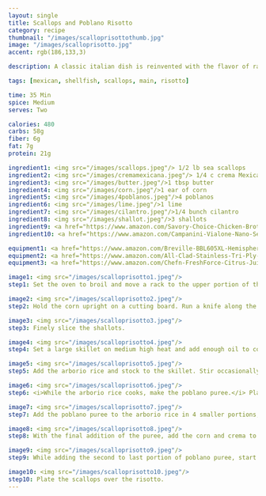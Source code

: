 ```yaml
---
layout: single
title: Scallops and Poblano Risotto
category: recipe
thumbnail: "/images/scalloprisottothumb.jpg"
image: "/images/scalloprisotto.jpg"
accent: rgb(186,133,3)

description: A classic italian dish is reinvented with the flavor of rajas, a classic Mexican side dish of charred poblanos, fresh sweet corn and crema Mexicana.

tags: [mexican, shellfish, scallops, main, risotto]

time: 35 Min
spice: Medium
serves: Two

calories: 480
carbs: 58g
fiber: 6g
fat: 7g
protein: 21g

ingredient1: <img src="/images/scallops.jpeg"/> 1/2 lb sea scallops
ingredient2: <img src="/images/cremamexicana.jpeg"/> 1/4 c crema Mexicana or sour cream
ingredient3: <img src="/images/butter.jpeg"/>1 tbsp butter
ingredient4: <img src="/images/corn.jpeg"/>1 ear of corn
ingredient5: <img src="/images/4poblanos.jpeg"/>4 poblanos
ingredient6: <img src="/images/lime.jpeg"/>1 lime
ingredient7: <img src="/images/cilantro.jpeg"/>1/4 bunch cilantro
ingredient8: <img src="/images/shallot.jpeg"/>3 shallots
ingredient9: <a href="https://www.amazon.com/Savory-Choice-Chicken-Broth-Concentrate/dp/B002HQUZIM/ref=as_li_ss_tl?s=grocery&ie=UTF8&qid=1482454407&sr=1-1&keywords=chicken+stock+concentrate&linkCode=ll1&tag=cilalime09-20&linkId=bd0b06086a845ab2851f7a2c60477eb6"><img src="/images/chickenstock.jpeg"/>1/2 cup chicken stock</a>
ingredient10: <a href="https://www.amazon.com/Campanini-Vialone-Nano-Semifino-16/dp/B000XMQ9Z0/ref=as_li_ss_tl?s=grocery&rps=1&ie=UTF8&qid=1482454508&sr=1-4&keywords=arborio&refinements=p_85:2470955011,p_36:698503011&linkCode=ll1&tag=cilalime09-20&linkId=9db6a43b0d813b860954c8591f387e2b"><img src="/images/arborio.jpeg"/>3/4 cup arborio rice </a>

equipment1: <a href="https://www.amazon.com/Breville-BBL605XL-Hemisphere-Control-Blender/dp/B005I72LMU/ref=as_li_ss_tl?s=kitchen&rps=1&ie=UTF8&qid=1481601822&sr=1-14&keywords=blender&refinements=p_85:2470955011,p_36:1253526011&linkCode=ll1&tag=cilalime09-20&linkId=b637316d3937e7e1c15e28b6e74a1c97"><img src="/images/blender.jpeg"/>blender</a>
equipment2: <a href="https://www.amazon.com/All-Clad-Stainless-Tri-Ply-Dishwasher-Cookware/dp/B004T6MSIS/ref=as_li_ss_tl?s=grocery&ie=UTF8&qid=1482454672&sr=8-1&keywords=all+clad+skillet&th=1&linkCode=ll1&tag=cilalime09-20&linkId=787618f0f49c025ff9cd0cc7d53b0bfa"><img src="/images/skillet.jpeg"/>skillet that is not non-stick (for scallops)</a>
equipment3: <a href="https://www.amazon.com/Chefn-FreshForce-Citrus-Juicer-Lemon/dp/B002XOB0P0/ref=as_li_ss_tl?s=kitchen&ie=UTF8&qid=1482038971&sr=1-2-spons&keywords=citrus+juicer&psc=1&linkCode=ll1&tag=cilalime09-20&linkId=fead6ab94c6288d353210420231dcb8a"><img src="/images/citrusjuicer.jpeg"/>citrus juicer </a>

image1: <img src="/images/scalloprisotto1.jpeg"/>
step1: Set the oven to broil and move a rack to the upper portion of the oven. Remove the seeds and core from the poblano peppers.<p> Place the poblanos on a baking sheet or roasting pan and broil them until they develop a char, approximately 5-7 minutes.</p>

image2: <img src="/images/scalloprisotto2.jpeg"/>
step2: Hold the corn upright on a cutting board. Run a knife along the cob removing the kernels.

image3: <img src="/images/scalloprisotto3.jpeg"/>
step3: Finely slice the shallots.

image4: <img src="/images/scalloprisotto4.jpeg"/>
step4: Set a large skillet on medium high heat and add enough oil to coat the bottom of the pan. Add the shallots and sauté until they become soft.

image5: <img src="/images/scalloprisotto5.jpeg"/>
step5: Add the arborio rice and stock to the skillet. Stir occasionally, until all the stock has been absorbed.

image6: <img src="/images/scalloprisotto6.jpeg"/>
step6: <i>While the arborio rice cooks, make the poblano puree.</i> Place the poblanos in a blender with 2 1/2 cups of water, cilantro, 1/4 tsp of salt, and the juice of 1 lime. Puree.

image7: <img src="/images/scalloprisotto7.jpeg"/>
step7: Add the poblano puree to the arborio rice in 4 smaller portions, letting the puree absorb into the risotto before adding the next portion. 

image8: <img src="/images/scalloprisotto8.jpeg"/>
step8: With the final addition of the puree, add the corn and crema to the to the risotto. Set aside for plating.

image9: <img src="/images/scalloprisotto9.jpeg"/>
step9: While adding the second to last portion of poblano puree, start cooking the scallops. Place the butter on a large not non-stick skillet. Heat the butter on medium heat. Once the pan is hot, lie the scallops onto the rim of the pan where the butter has collected.<p><i>The scallops should make a loud sizzle when they make contact with the pan.</i></p><p>Cook the scallops for 4-5 minutes on each side, allowing for each side to develop a crispy caramelized bottom before flipping the scallop over.</p>

image10: <img src="/images/scalloprisotto10.jpeg"/>
step10: Plate the scallops over the risotto.
---
```

